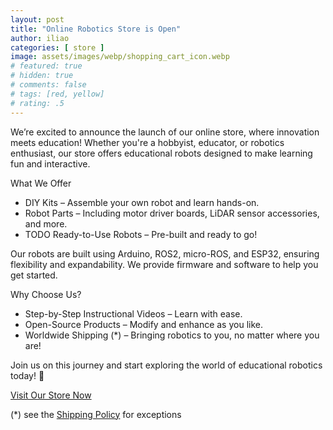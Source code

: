 ```yaml
---
layout: post
title: "Online Robotics Store is Open"
author: iliao
categories: [ store ]
image: assets/images/webp/shopping_cart_icon.webp
# featured: true
# hidden: true
# comments: false
# tags: [red, yellow]
# rating: .5
---
```


We’re excited to announce the launch of our online store, where innovation meets education! Whether you're a hobbyist, educator, or robotics enthusiast, our store offers educational robots designed to make learning fun and interactive.

What We Offer
- DIY Kits – Assemble your own robot and learn hands-on.
- Robot Parts – Including motor driver boards, LiDAR sensor accessories, and more.
- TODO Ready-to-Use Robots – Pre-built and ready to go!

Our robots are built using Arduino, ROS2, micro-ROS, and ESP32, ensuring flexibility and expandability. We provide firmware and software to help you get started.

Why Choose Us?
- Step-by-Step Instructional Videos – Learn with ease.
- Open-Source Products – Modify and enhance as you like.
- Worldwide Shipping (*) – Bringing robotics to you, no matter where you are!

Join us on this journey and start exploring the world of educational robotics today! 🚀

[Visit Our Store Now](https://makerspet.com/store)

(*) see the [Shipping Policy](https://makerspet.com/pages/shipping-policy) for exceptions
